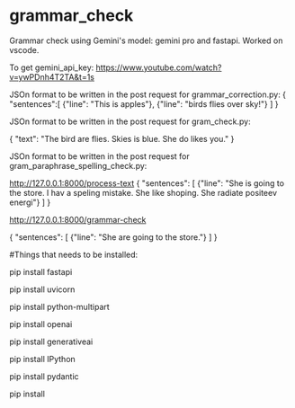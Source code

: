 # grammar_check
Grammar check using Gemini's model: gemini pro and fastapi. 
Worked on vscode.

To get gemini_api_key: https://www.youtube.com/watch?v=ywPDnh4T2TA&t=1s 

JSOn format to be written in the post request for grammar_correction.py: 
{
    "sentences":[
         {"line": "This is apples"},
         {"line": "birds flies over sky!"}
    ]
}

JSOn format to be written in the post request for gram_check.py: 

{
  "text": "The bird are flies. Skies is blue. She do likes you."
}

JSOn format to be written in the post request for gram_paraphrase_spelling_check.py:

http://127.0.0.1:8000/process-text
{
  "sentences": [
    {"line": "She is going to the store. I hav a speling mistake. She like shoping. She radiate positeev energi"}
  ]
}

http://127.0.0.1:8000/grammar-check

{
  "sentences": [
    {"line": "She are going to the store."}
  ]
}


#Things that needs to be installed: 

pip install fastapi

pip install uvicorn

pip install python-multipart

pip install openai

pip install generativeai

pip install IPython 

pip install pydantic 

pip install


